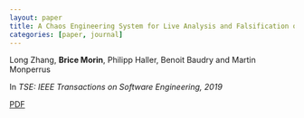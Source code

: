```yaml
---
layout: paper
title: A Chaos Engineering System for Live Analysis and Falsification of Exception-handling in the JVM
categories: [paper, journal]
---
```

Long Zhang, **Brice Morin**, Philipp Haller, Benoit Baudry and Martin Monperrus

In _TSE: IEEE Transactions on Software Engineering, 2019_ 

[PDF](https://drive.google.com/open?id=0B8COpPaPIDHYX3BLWE5lUEliVEk)

